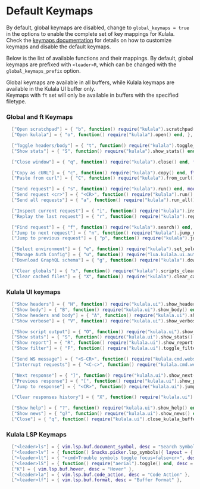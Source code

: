 # Default Keymaps

By default, global keymaps are disabled, change to `global_keymaps = true` in the options to enable the complete set of key mappings for Kulala.  
Check the [keymaps documentation](keymaps.md) for details on how to customize keymaps and disable the default keymaps.

Below is the list of available functions and their mappings.
By default, global keymaps are prefixed with `<leader>R`, which can be changed with the `global_keymaps_prefix` option.

Global keymaps are available in all buffers, while Kulala keymaps are available in the Kulala UI buffer only.  
Keymaps with `ft` set will only be available in buffers with the specified filetype.

### Global and ft Keymaps

```lua
  ["Open scratchpad"] = { "b", function() require("kulala").scratchpad() end, },
  ["Open kulala"] = { "o", function() require("kulala").open() end, },

  ["Toggle headers/body"] = { "t", function() require("kulala").toggle_view() end, ft = { "http", "rest" }, },
  ["Show stats"] = { "S", function() require("kulala").show_stats() end, ft = { "http", "rest" }, },

  ["Close window"] = { "q", function() require("kulala").close() end, ft = { "http", "rest" }, },

  ["Copy as cURL"] = { "c", function() require("kulala").copy() end, ft = { "http", "rest" }, },
  ["Paste from curl"] = { "C", function() require("kulala").from_curl() end, ft = { "http", "rest" }, },

  ["Send request"] = { "s", function() require("kulala").run() end, mode = { "n", "v" }, },
  ["Send request <cr>"] = { "<CR>", function() require("kulala").run() end, mode = { "n", "v" }, ft = { "http", "rest" }, },
  ["Send all requests"] = { "a", function() require("kulala").run_all() end, mode = { "n", "v" }, },

  ["Inspect current request"] = { "i", function() require("kulala").inspect() end, ft = { "http", "rest" }, },
  ["Replay the last request"] = { "r", function() require("kulala").replay() end, },

  ["Find request"] = { "f", function() require("kulala").search() end, ft = { "http", "rest" }, },
  ["Jump to next request"] = { "n", function() require("kulala").jump_next() end, ft = { "http", "rest" }, },
  ["Jump to previous request"] = { "p", function() require("kulala").jump_prev() end, ft = { "http", "rest" }, },

  ["Select environment"] = { "e", function() require("kulala").set_selected_env() end, ft = { "http", "rest" }, },
  ["Manage Auth Config"] = { "u", function() require("lua.kulala.ui.auth_manager").open_auth_config() end, ft = { "http", "rest" }, },
  ["Download GraphQL schema"] = { "g", function() require("kulala").download_graphql_schema() end, ft = { "http", "rest" }, },

  ["Clear globals"] = { "x", function() require("kulala").scripts_clear_global() end, ft = { "http", "rest" },
  ["Clear cached files"] = { "X", function() require("kulala").clear_cached_files() end, ft = { "http", "rest" }, },
```

### Kulala UI keymaps

```lua
  ["Show headers"] = { "H", function() require("kulala.ui").show_headers() end, },
  ["Show body"] = { "B", function() require("kulala.ui").show_body() end, },
  ["Show headers and body"] = { "A", function() require("kulala.ui").show_headers_body() end, },
  ["Show verbose"] = { "V", function() require("kulala.ui").show_verbose() end, },

  ["Show script output"] = { "O", function() require("kulala.ui").show_script_output() end, },
  ["Show stats"] = { "S", function() require("kulala.ui").show_stats() end, },
  ["Show report"] = { "R", function() require("kulala.ui").show_report() end, },
  ["Show filter"] = { "F", function() require("kulala.ui").toggle_filter() end },

  ["Send WS message"] = { "<S-CR>", function() require("kulala.cmd.websocket").send() end, mode = { "n", "v" }, },
  ["Interrupt requests"] = { "<C-c>", function() require("kulala.cmd.websocket").close() end, desc = "also: CLose WS connection" },

  ["Next response"] = { "]", function() require("kulala.ui").show_next() end, },
  ["Previous response"] = { "[", function() require("kulala.ui").show_previous() end, },
  ["Jump to response"] = { "<CR>", function() require("kulala.ui").jump_to_response() end, desc = "also: Send WS message for WS connections" },

  ["Clear responses history"] = { "X", function() require("kulala.ui").clear_responses_history() end, },

  ["Show help"] = { "?", function() require("kulala.ui").show_help() end, },
  ["Show news"] = { "g?", function() require("kulala.ui").show_news() end, },
  ["Close"] = { "q", function() require("kulala.ui").close_kulala_buffer() end, },
```

### Kulala LSP Keymaps

```lua
  ["<leader>ls"] = { vim.lsp.buf.document_symbol, desc = "Search Symbols" },
  ["<leader>lv"] = { function() Snacks.picker.lsp_symbols({ layout = { preset = "vscode", preview = "main" } }) end, desc = "Search Symbols", }, -- requires snacks.nvim
  ["<leader>lt"] = { "<cmd>Trouble symbols toggle focus=false<cr>", desc = "Symbols outline" }, -- requires trouble.nvim
  ["<leader>lS"] = { function() require("aerial").toggle() end, desc = "Symbols outline", }, -- requires aerial.nvim (recommended)
  ["K"] = { vim.lsp.buf.hover, desc = "Hover" },
  ["<leader>la"] = { vim.lsp.buf.code_action, desc = "Code Action" },
  ["<leader>lf"] = { vim.lsp.buf.format, desc = "Buffer Format" },
```
